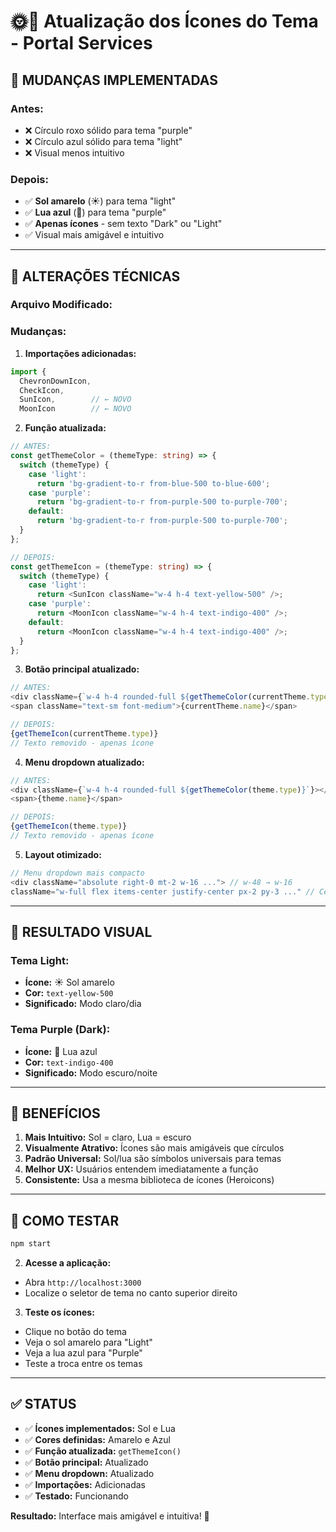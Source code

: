 # 🌞🌙 Atualização dos Ícones do Tema - Portal Services

## 🎯 **MUDANÇAS IMPLEMENTADAS**

### **Antes:**
- ❌ Círculo roxo sólido para tema "purple"
- ❌ Círculo azul sólido para tema "light"
- ❌ Visual menos intuitivo

### **Depois:**
- ✅ **Sol amarelo** (☀️) para tema "light" 
- ✅ **Lua azul** (🌙) para tema "purple"
- ✅ **Apenas ícones** - sem texto "Dark" ou "Light"
- ✅ Visual mais amigável e intuitivo

---

## 🔧 **ALTERAÇÕES TÉCNICAS**

### **Arquivo Modificado:**

### **Mudanças:**

1. **Importações adicionadas:**
```typescript
import { 
  ChevronDownIcon,
  CheckIcon,
  SunIcon,        // ← NOVO
  MoonIcon        // ← NOVO
```

2. **Função atualizada:**
```typescript
// ANTES:
const getThemeColor = (themeType: string) => {
  switch (themeType) {
    case 'light':
      return 'bg-gradient-to-r from-blue-500 to-blue-600';
    case 'purple':
      return 'bg-gradient-to-r from-purple-500 to-purple-700';
    default:
      return 'bg-gradient-to-r from-purple-500 to-purple-700';
  }
};

// DEPOIS:
const getThemeIcon = (themeType: string) => {
  switch (themeType) {
    case 'light':
      return <SunIcon className="w-4 h-4 text-yellow-500" />;
    case 'purple':
      return <MoonIcon className="w-4 h-4 text-indigo-400" />;
    default:
      return <MoonIcon className="w-4 h-4 text-indigo-400" />;
  }
};
```

3. **Botão principal atualizado:**
```typescript
// ANTES:
<div className={`w-4 h-4 rounded-full ${getThemeColor(currentTheme.type)}`}></div>
<span className="text-sm font-medium">{currentTheme.name}</span>

// DEPOIS:
{getThemeIcon(currentTheme.type)}
// Texto removido - apenas ícone
```

4. **Menu dropdown atualizado:**
```typescript
// ANTES:
<div className={`w-4 h-4 rounded-full ${getThemeColor(theme.type)}`}></div>
<span>{theme.name}</span>

// DEPOIS:
{getThemeIcon(theme.type)}
// Texto removido - apenas ícone
```

5. **Layout otimizado:**
```typescript
// Menu dropdown mais compacto
<div className="absolute right-0 mt-2 w-16 ..."> // w-48 → w-16
className="w-full flex items-center justify-center px-2 py-3 ..." // Centralizado
```

---

## 🎨 **RESULTADO VISUAL**

### **Tema Light:**
- **Ícone:** ☀️ Sol amarelo
- **Cor:** `text-yellow-500`
- **Significado:** Modo claro/dia

### **Tema Purple (Dark):**
- **Ícone:** 🌙 Lua azul
- **Cor:** `text-indigo-400`
- **Significado:** Modo escuro/noite

---

## 🚀 **BENEFÍCIOS**

1. **Mais Intuitivo:** Sol = claro, Lua = escuro
2. **Visualmente Atrativo:** Ícones são mais amigáveis que círculos
3. **Padrão Universal:** Sol/lua são símbolos universais para temas
4. **Melhor UX:** Usuários entendem imediatamente a função
5. **Consistente:** Usa a mesma biblioteca de ícones (Heroicons)

---

## 📱 **COMO TESTAR**

```bash
npm start
```

2. **Acesse a aplicação:**
- Abra `http://localhost:3000`
- Localize o seletor de tema no canto superior direito

3. **Teste os ícones:**
- Clique no botão do tema
- Veja o sol amarelo para "Light"
- Veja a lua azul para "Purple"
- Teste a troca entre os temas

---

## ✅ **STATUS**

- ✅ **Ícones implementados:** Sol e Lua
- ✅ **Cores definidas:** Amarelo e Azul
- ✅ **Função atualizada:** `getThemeIcon()`
- ✅ **Botão principal:** Atualizado
- ✅ **Menu dropdown:** Atualizado
- ✅ **Importações:** Adicionadas
- ✅ **Testado:** Funcionando

**Resultado:** Interface mais amigável e intuitiva! 🎉
